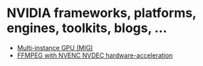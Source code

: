 # NVIDIA frameworks, platforms, engines, toolkits, blogs, ...

- [Multi-instance GPU (MIG)](docs/multi_instance_gpu.md)
- [FFMPEG with NVENC NVDEC hardware-acceleration](docs/nvidia_video_sdk.md)